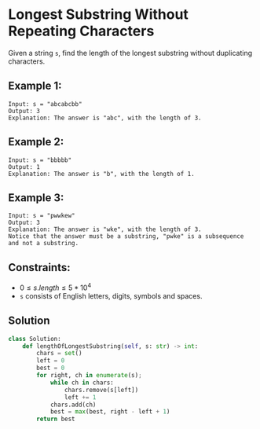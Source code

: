 # Longest Substring Without Repeating Characters

Given a string `s`, find the length of the longest substring without duplicating characters.


## Example 1:

```
Input: s = "abcabcbb"
Output: 3
Explanation: The answer is "abc", with the length of 3.
```

## Example 2:

```
Input: s = "bbbbb"
Output: 1
Explanation: The answer is "b", with the length of 1.
```

## Example 3:

```
Input: s = "pwwkew"
Output: 3
Explanation: The answer is "wke", with the length of 3.
Notice that the answer must be a substring, "pwke" is a subsequence and not a substring.
```


## Constraints:
- $0 \leq s.length \leq 5 * 10^4$
- `s` consists of English letters, digits, symbols and spaces.


## Solution
```python
class Solution:
    def lengthOfLongestSubstring(self, s: str) -> int:
        chars = set()
        left = 0
        best = 0
        for right, ch in enumerate(s);
            while ch in chars:
                chars.remove(s[left])
                left += 1
            chars.add(ch)
            best = max(best, right - left + 1)
        return best
```

